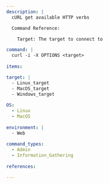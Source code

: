 ```yaml
---
description: |
  cURL get available HTTP verbs

  Command Reference:

    Target: The target to connect to

command: |
  curl -i -X OPTIONS <target>
  
items:

target: |
  - Linux_target
  - MacOS_target
  - Windows_target
  
OS:
  - Linux
  - MacOS
  
environment: |
  - Web
  
command_types:
  - Admin
  - Information_Gathering
  
references:

---
```

